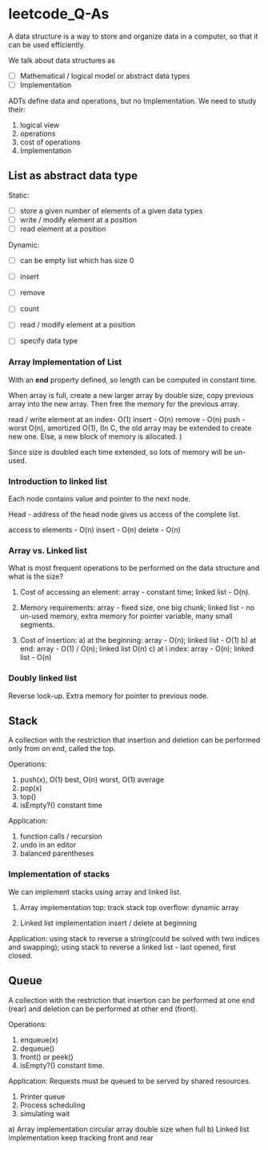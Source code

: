 # leetcode_Q-As

A data structure is a way to store and organize data in a computer, so that it can be used efficiently.

We talk about data structures as
- [ ] Mathematical / logical model or abstract data types
- [ ] Implementation

ADTs define data and operations, but no Implementation. We need to study their:
1) logical view
2) operations
3) cost of operations
4) Implementation

## List as abstract data type

Static:
- [ ] store a given number of elements of a given data types
- [ ] write / modify element at a position
- [ ] read element at a position

Dynamic:
- [ ] can be empty list which has size 0
- [ ] insert
- [ ] remove
- [ ] count
- [ ] read / modify element at a position
- [ ] specify data type


### Array Implementation of List

With an **end** property defined, so length can be computed in constant time.

When array is full, create a new larger array by double size, copy previous array into the new array. Then free the memory for the previous array.

read / write element at an index- O(1)
insert - O(n)
remove - O(n)
push - worst O(n), amortized O(1), (In C, the old array may be extended to create new one. Else, a new block of memory is allocated. )

Since size is doubled each time extended, so lots of memory will be un-used.

### Introduction to linked list

Each node contains value and pointer to the next node.

Head - address of the head node gives us access of the complete list.

access to elements - O(n)
insert - O(n)
delete - O(n)

### Array vs. Linked list

What is most frequent operations to be performed on the data structure and what is the size?

1) Cost of accessing an element: array - constant time; linked list - O(n).

2) Memory requirements: array - fixed size, one big chunk; linked list - no un-used memory, extra memory for pointer variable, many small segments.

3) Cost of insertion:
a) at the beginning: array - O(n); linked list - O(1)
b) at end: array - O(1) / O(n); linked list O(n)
c) at i index: array - O(n); linked list - O(n)

### Doubly linked list

Reverse look-up.
Extra memory for pointer to previous node.

## Stack

A collection with the restriction that insertion and deletion can be performed only from on end, called the top.

Operations:
1) push(x), O(1) best, O(n) worst, O(1) average
2) pop(x)
3) top()
4) isEmpty?()
constant time

Application:
1) function calls / recursion
2) undo in an editor
3) balanced parentheses

### Implementation of stacks

We can implement stacks using array and linked list.

1) Array implementation
top: track stack top
overflow: dynamic array

2) Linked list implementation
insert / delete at beginning

Application:
using stack to reverse a string(could be solved with two indices and swapping);
using stack to reverse a linked list - last opened, first closed.

## Queue

A collection with the restriction that insertion can be performed at one end (rear) and deletion can be performed at other end (front).

Operations:
1) enqueue(x)
2) dequeue()
3) front() or peek()
4) isEmpty?()
constant time.

Application:
Requests must be queued to be served by shared resources.
1) Printer queue
2) Process scheduling
3) simulating wait

a) Array implementation
circular array
double size when full
b) Linked list implementation
keep tracking front and rear
